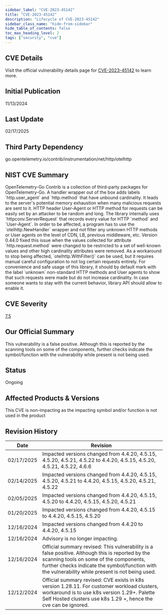 ```yaml
---
sidebar_label: "CVE-2023-45142"
title: "CVE-2023-45142"
description: "Lifecycle of CVE-2023-45142"
sidebar_class_name: "hide-from-sidebar"
hide_table_of_contents: false
toc_max_heading_level: 2
tags: ["security", "cve"]
---
```


## CVE Details

Visit the official vulnerability details page for [CVE-2023-45142](https://nvd.nist.gov/vuln/detail/cve-2023-45142) to learn more.

## Initial Publication

11/13/2024

## Last Update

02/17/2025

## Third Party Dependency 

go.opentelemetry.io/contrib/instrumentation/net/http/otelhttp


## NIST CVE Summary

OpenTelemetry-Go Contrib is a collection of third-party packages for OpenTelemetry-Go. A handler wrapper out of the box adds labels \`http.user_agent\` and \`http.method\` that have unbound cardinality. It leads to the server's potential memory exhaustion when many malicious requests are sent to it. HTTP header User-Agent or HTTP method for requests can be easily set by an attacker to be random and long. The library internally uses \`httpconv.ServerRequest\` that records every value for HTTP \`method\` and \`User-Agent\`. In order to be affected, a program has to use the \`otelhttp.NewHandler\` wrapper and not filter any unknown HTTP methods or User agents on the level of CDN, LB, previous middleware, etc. Version 0.44.0 fixed this issue when the values collected for attribute \`http.request.method\` were changed to be restricted to a set of well-known values and other high cardinality attributes were removed. As a workaround to stop being affected, \`otelhttp.WithFilter()\` can be used, but it requires manual careful configuration to not log certain requests entirely. For convenience and safe usage of this library, it should by default mark with the label \`unknown\` non-standard HTTP methods and User agents to show that such requests were made but do not increase cardinality. In case someone wants to stay with the current behavior, library API should allow to enable it.

## CVE Severity

[7.5](https://nvd.nist.gov/vuln/detail/cve-2023-45142)

## Our Official Summary

This vulnerability is a false positive. Although this is reported by the scanning tools on some of the components, further checks indicate the symbol/function with the vulnerability while present is not being used.

## Status

Ongoing

## Affected Products & Versions

This CVE is non-impacting as the impacting symbol and/or function is not used in the product


## Revision History

| Date | Revision |
| --- | --- |
| 02/17/2025 | Impacted versions changed from 4.4.20, 4.5.15, 4.5.20, 4.5.21, 4.5.22 to 4.4.20, 4.5.15, 4.5.20, 4.5.21, 4.5.22, 4.6.6 |
| 02/14/2025 | Impacted versions changed from 4.4.20, 4.5.15, 4.5.20, 4.5.21 to 4.4.20, 4.5.15, 4.5.20, 4.5.21, 4.5.22 |
| 02/05/2025 | Impacted versions changed from 4.4.20, 4.5.15, 4.5.20 to 4.4.20, 4.5.15, 4.5.20, 4.5.21 |
| 01/20/2025 | Impacted versions changed from 4.4.20, 4.5.15 to 4.4.20, 4.5.15, 4.5.20 |
| 12/16/2024 | Impacted versions changed from 4.4.20 to 4.4.20, 4.5.15 |
| 12/16/2024 | Advisory is no longer impacting. |
| 12/16/2024 | Official summary revised: This vulnerability is a false positive. Although this is reported by the scanning tools on some of the components, further checks indicate the symbol/function with the vulnerability while present is not being used. |
| 12/12/2024 | Official summary revised: CVE exists in k8s version 1.28.11. For customer workload clusters, workaround is to use k8s version 1.29+. Palette Self Hosted clusters use k8s 1.29 +, hence the cve can be ignored. |

